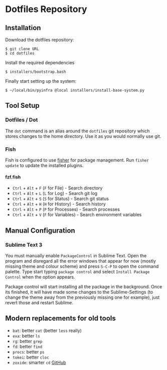# Dotfiles Repository

## Installation

Download the dotfiles repository:

``` console
$ git clone URL
$ cd dotfiles
```

Install the required dependencies

``` console
$ installers/bootstrap.bash
```

Finally start setting up the system:

``` console
$ ~/local/bin/pyinfra @local installers/install-base-system.py
```

## Tool Setup

### Dotfiles / Dot

The `dot` command is an alias around the `dotfiles` git repository which stores
changes to the home directory. Use it as you would normally use git.

### Fish

Fish is configured to use [fisher](https://github.com/jorgebucaran/fisher) for package management. Run `fisher update` to update the installed plugins.

#### fzf.fish

- `Ctrl` + `Alt` + `F` (`F` for File) - Search directory
- `Ctrl` + `Alt` + `L` (`L` for Log) - Search git log
- `Ctrl` + `Alt` + `S` (`S` for Status) - Search git status
- `Ctrl` + `Alt` + `H` (`H` for History) - Search history
- `Ctrl` + `Alt` + `P` (`P` for Processes) - Search processes
- `Ctrl` + `Alt` + `V` (`F` for Variables) - Search environment variables


## Manual Configuration

### Sublime Text 3

You must manually enable `PackageControl` in Sublime Text. Open the program and disregard all the error windows that appear for now (mostly missing theme and colour scheme) and press `S-C-P` to open the command palette. Type start typing `package control` and select `Install Package Control` when the option appears.

Package control will start installing all the package in the background. Once its finished, it will have made some changes to the Sublime-Settings (to change the theme away from the previously missing one for example), just revert those and restart Sublime.

## Modern replacements for old tools

- `bat`: better `cat` (better `less` really)
- `exa`: better `ls`
- `rg`: better `grep`
- `fd`: better `find`
- `procs`: better `ps`
- `tokei`: better `cloc`
- `zoxide`: smarter `cd` [GitHub](https://github.com/ajeetdsouza/zoxide)
